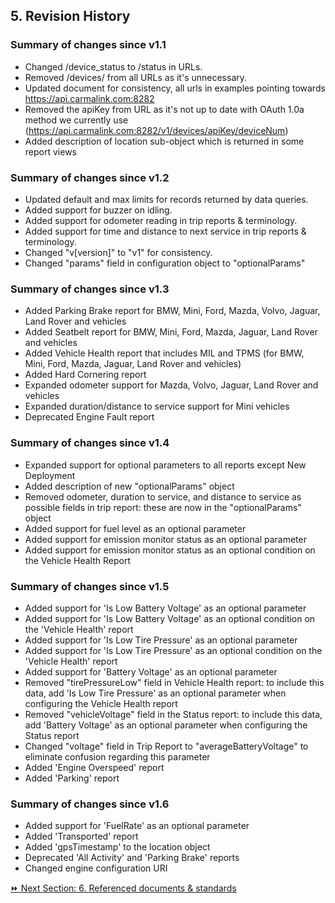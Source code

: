 ## 5. Revision History  

### Summary of changes since v1.1  
* Changed /device_status to /status in URLs.  
* Removed /devices/ from all URLs as it's unnecessary.  
* Updated document for consistency, all urls in examples pointing towards https://api.carmalink.com:8282  
* Removed the apiKey from URL as it's not up to date with OAuth 1.0a method we currently use (https://api.carmalink.com:8282/v1/devices/apiKey/deviceNum)  
* Added description of location sub-object which is returned in some report views  

### Summary of changes since v1.2  
* Updated default and max limits for records returned by data queries.  
* Added support for buzzer on idling.  
* Added support for odometer reading in trip reports & terminology.  
* Added support for time and distance to next service in trip reports & terminology.  
* Changed "v[version]" to "v1" for consistency.  
* Changed "params" field in configuration object to "optionalParams"  

### Summary of changes since v1.3  
* Added Parking Brake report for BMW, Mini, Ford, Mazda, Volvo, Jaguar, Land Rover and vehicles  
* Added Seatbelt report for BMW, Mini, Ford, Mazda, Jaguar, Land Rover and vehicles  
* Added Vehicle Health report that includes MIL and TPMS (for BMW, Mini, Ford, Mazda, Jaguar, Land Rover and vehicles)  
* Added Hard Cornering report  
* Expanded odometer support for Mazda, Volvo, Jaguar, Land Rover and vehicles  
* Expanded duration/distance to service support for Mini vehicles  
* Deprecated Engine Fault report  

### Summary of changes since v1.4  
* Expanded support for optional parameters to all reports except New Deployment  
* Added description of new "optionalParams" object  
* Removed odometer, duration to service, and distance to service as possible fields in trip report: these are now in the "optionalParams" object  
* Added support for fuel level as an optional parameter  
* Added support for emission monitor status as an optional parameter  
* Added support for emission monitor status as an optional condition on the Vehicle Health Report  

### Summary of changes since v1.5  
* Added support for 'Is Low Battery Voltage' as an optional parameter   
* Added support for 'Is Low Battery Voltage' as an optional condition on the 'Vehicle Health' report  
* Added support for 'Is Low Tire Pressure' as an optional parameter  
* Added support for 'Is Low Tire Pressure' as an optional condition on the 'Vehicle Health' report  
* Added support for 'Battery Voltage' as an optional parameter   
* Removed "tirePressureLow" field in Vehicle Health report: to include this data, add 'Is Low Tire Pressure' as an optional parameter when configuring the Vehicle Health report  
* Removed "vehicleVoltage" field in the Status report: to include this data, add 'Battery Voltage' as an optional parameter when configuring the Status report  
* Changed "voltage" field in Trip Report to "averageBatteryVoltage" to eliminate confusion regarding this parameter  
* Added 'Engine Overspeed' report  
* Added 'Parking' report  

### Summary of changes since v1.6  
* Added support for 'FuelRate' as an optional parameter  
* Added 'Transported' report  
* Added 'gpsTimestamp' to the location object  
* Deprecated 'All Activity' and 'Parking Brake' reports  
* Changed engine configuration URI  
 

[:fast_forward: Next Section: 6. Referenced documents & standards](/6referencedDocStand.md)
